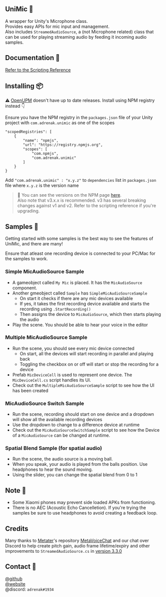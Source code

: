 ## UniMic 🎤
A wrapper for Unity's Microphone class.  
Provides easy APIs for mic input and management.  
Also includes `StreamedAudioSource`, a (not Microphone related) class that can be used for playing streaming audio by feeding it incoming audio samples.  

## Documentation 📝
[Refer to the Scripting Reference](https://www.vatsalambastha.com/unimic/api/Adrenak.UniMic.html)

## Installing 📦
⚠️ [OpenUPM](https://openupm.com/packages/com.adrenak.unimic/?subPage=versions) doesn't have up to date releases. Install using NPM registry instead 👇

Ensure you have the NPM registry in the `packages.json` file of your Unity project with `com.adrenak.unimic` as one of the scopes
```
"scopedRegistries": [
    {
        "name": "npmjs",
        "url": "https://registry.npmjs.org",
        "scopes": [
            "com.npmjs",
            "com.adrenak.unimic"
        ]
    }
}
```

Add `"com.adrenak.unimic" : "x.y.z"` to `dependencies` list in `packages.json` file where `x.y.z` is the version name
> 💬 You can see the versions on the NPM page [here](https://www.npmjs.com/package/com.adrenak.unimic?activeTab=versions).  
> Also note that v3.x.x is recommended. v3 has several breaking changes against v1 and v2. Refer to the scripting reference if you're upgrading.  

## Samples 🚀
Getting started with some samples is the best way to see the features of UniMic, and there are many!

Ensure that atleast one recording device is connected to your PC/Mac for the samples to work.

### Simple MicAudioSource Sample
- A gameobject called `My Mic` is placed. It has the `MicAudioSource` component. 
- Another gmeobject called `Sample` has `SimpleMicAudioSourceSample`
    - On start it checks if there are any mic devices available
    - If yes, it takes the first recording device available and starts the recording using `.StartRecording()`
    - Then assigns the device to `MicAudioSource`, which then starts playing the audio
- Play the scene. You should be able to hear your voice in the editor

### Multiple MicAudioSource Sample
- Run the scene, you should see every mic device connected 
    - On start, all the devices will start recording in parallel and playing back
    - Toggling the checkbox on or off will start or stop the recording for a device
- Prefab `MicDeviceCell` is used to represent one device. The `MicDeviceCell.cs` script handles its UI.
- Check out the `MultipleMicAudioSourceSample` script to see how the UI has been created

### MicAudioSource Switch Sample
- Run the scene, recording should start on one device and a dropdown will show all the available recording devices
- Use the dropdown to change to a difference device at runtime
- Check out the `MicAudioSourceSwitchSample` script to see how the Device of a `MicAudioSource` can be changed at runtime.

### Spatial Blend Sample (for spatial audio)
- Run the scene, the audio source is a moving ball.
- When you speak, your audio is played from the balls position. Use headphones to hear the sound moving.
- Using the slider, you can change the spatial blend from 0 to 1

## Note 📄
* Some Xiaomi phones may prevent side loaded APKs from functioning.  
* There is no AEC (Acoustic Echo Cancelletion). If you're trying the samples be sure to use headphones to avoid creating a feedback loop.

## Credits
Many thanks to [Metater](https://www.github.com/metater)'s repository [MetaVoiceChat](https://github.com/Metater/MetaVoiceChat) and our chat over Discord to help create pitch gain, audio frame lifetime/expiry and other improvements to `StreamedAudioSource.cs` in [version 3.3.0](https://www.npmjs.com/package/com.adrenak.unimic/v/3.3.0)

## Contact 👥
[@github](https://www.github.com/adrenak)  
[@website](http://www.vatsalambastha.com)  
@discord: `adrenak#1934`